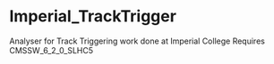 # Imperial_TrackTrigger
Analyser for Track Triggering work done at Imperial College
Requires CMSSW_6_2_0_SLHC5
